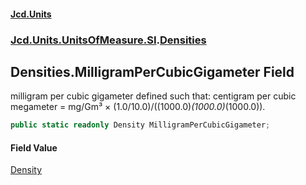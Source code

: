#### [Jcd.Units](index.md 'index')
### [Jcd.Units.UnitsOfMeasure.SI](Jcd.Units.UnitsOfMeasure.SI.md 'Jcd.Units.UnitsOfMeasure.SI').[Densities](Densities.md 'Jcd.Units.UnitsOfMeasure.SI.Densities')

## Densities.MilligramPerCubicGigameter Field

milligram per cubic gigameter defined such that: centigram per cubic megameter = mg/Gm³ × (1.0/10.0)/((1000.0)*(1000.0)*(1000.0)).

```csharp
public static readonly Density MilligramPerCubicGigameter;
```

#### Field Value
[Density](Density.md 'Jcd.Units.UnitTypes.Density')
